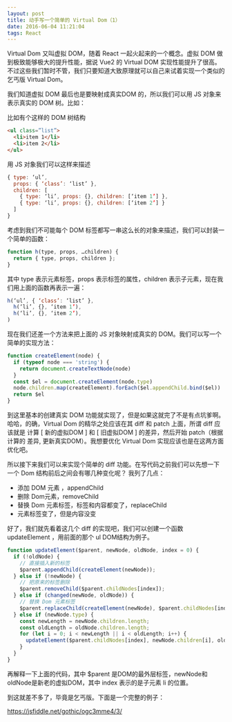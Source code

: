 ```yaml
---
layout: post
title: 动手写一个简单的 Virtual Dom（1）
date: 2016-06-04 11:21:04
tags: React
---
```


Virtual Dom 又叫虚拟 DOM，随着 React 一起火起来的一个概念。虚拟 DOM 做到极致能够极大的提升性能，据说 Vue2 的 Virtual DOM 实现性能提升了很高。不过这些我们暂时不管，我们只要知道大致原理就可以自己来试着实现一个类似的乞丐版 Virtual Dom。

我们知道虚拟 DOM 最后也是要映射成真实DOM 的，所以我们可以用 JS 对象来表示真实的 DOM 树。比如：
 
比如有个这样的 DOM 树结构

```html
<ul class=”list”>
  <li>item 1</li>
  <li>item 2</li>
</ul>
```
用 JS 对象我们可以这样来描述

```js
{ type: ‘ul’, 
  props: { ‘class’: ‘list’ }, 
  children: [
    { type: ‘li’, props: {}, children: [‘item 1’] },
    { type: ‘li’, props: {}, children: [‘item 2’] }
  ] 
}
```

考虑到我们不可能每个 DOM 标签都写一串这么长的对象来描述，我们可以封装一个简单的函数：

```js
function h(type, props, …children) {
  return { type, props, children };
}
```
其中 type 表示元素标签，props 表示标签的属性，children 表示子元素，现在我们用上面的函数再表示一遍：

```js
h(‘ul’, { ‘class’: ‘list’ },
  h(‘li’, {}, ‘item 1’),
  h(‘li’, {}, ‘item 2’),
)
```
现在我们还差一个方法来把上面的 JS 对象映射成真实的 DOM。我们可以写一个简单的实现方法：

```js
function createElement(node) {
  if (typeof node === 'string') {
    return document.createTextNode(node)
  }
  const $el = document.createElement(node.type)
  node.children.map(createElement).forEach($el.appendChild.bind($el))
  return $el
}
```
到这里基本的创建真实 DOM 功能就实现了，但是如果这就完了不是有点坑爹啊。哈哈，的确，Virtual Dom 的精华之处应该在其 diff 和 patch 上面，所谓 diff 应该就是 计算 [ 新的虚拟DOM ] 和 [ 旧虚拟DOM ] 的差异，然后开始 patch（根据计算的 差异, 更新真实DOM）。我想要优化 Virtual Dom 实现应该也是在这两方面优化吧。

所以接下来我们可以来实现个简单的 diff 功能。在写代码之前我们可以先想一下一个 Dom 结构前后之间会有哪几种变化呢？
我列了几点：

-  添加 DOM 元素 ，appendChild
- 删除 Dom元素，removeChild
- 替换 Dom 元素标签，标签和内容都变了，replaceChild
- 元素标签变了，但是内容没变

好了，我们就先看着这几个 diff 的实现吧，我们可以创建一个函数 updateElement ，用前面的那个 ul DOM结构为例子。

```js
function updateElement($parent, newNode, oldNode, index = 0) {
  if (!oldNode) {
    // 直接插入新的标签
    $parent.appendChild(createElement(newNode));
  } else if (!newNode) {
    // 把原来的标签删除
    $parent.removeChild($parent.childNodes[index]);
  } else if (changed(newNode, oldNode)) {
    // 替换 Dom 元素标签
    $parent.replaceChild(createElement(newNode), $parent.childNodes[index]);
  } else if (newNode.type) {
    const newLength = newNode.children.length;
    const oldLength = oldNode.children.length;
    for (let i = 0; i < newLength || i < oldLength; i++) {
      updateElement($parent.childNodes[index], newNode.children[i], oldNode.children[i], i);
    }
  }
}

```

再解释一下上面的代码，其中 $parent 是DOM的最外层标签，newNode和oldNode是新老的虚拟DOM，其中 index 表示的是子元素 li 的位置。

到这就差不多了，毕竟是乞丐版。下面是一个完整的例子：

https://jsfiddle.net/gothic/ogc3mme4/3/